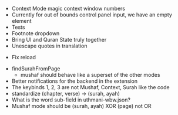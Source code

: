 - Context Mode magic context window numbers
- Currently for out of bounds control panel input, we have an empty element
- Tests
- Footnote dropdown
- Bring UI and Quran State truly together
- Unescape quotes in translation
* Fix reload 
- findSurahFromPage
  - mushaf should behave like a superset of the other modes
- Better notifications for the backend in the extension
- The keybinds 1, 2, 3 are not Mushaf, Context, Surah like the code
- standardize (chapter, verse) -> (surah, ayah)
- What is the word sub-field in uthmani-wbw.json?
- Mushaf mode should be (surah, ayah) XOR (page) not OR
